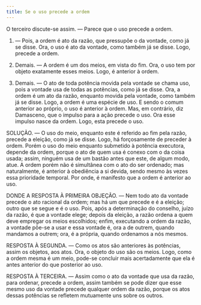 ```yaml
---
title: Se o uso precede a ordem
---
```


O terceiro discute-se assim. ― Parece que o uso precede a ordem.  

1. ― Pois, a ordem é ato da razão, que pressupõe o da vontade, como já se disse. Ora, o uso é ato da vontade, como também já se disse. Logo, precede a ordem.  

2. Demais. ― A ordem é um dos meios, em vista do fim. Ora, o uso tem por objeto exatamente esses meios. Logo, é anterior à ordem. 

3. Demais. ― O ato de toda potência movida pela vontade se chama uso, pois a vontade usa de todas as potências, como já se disse. Ora, a ordem é um ato da razão, enquanto movida pela vontade, como também já se disse. Logo, a ordem é uma espécie de uso. E sendo o comum anterior ao próprio, o uso é anterior à ordem.  Mas, em contrário, diz Damasceno, que o impulso para a ação precede o uso. Ora esse impulso nasce da ordem. Logo, esta precede o uso.  

SOLUÇÃO. ― O uso do meio, enquanto este é referido ao fim pela razão, precede a eleição, como já se disse. Logo, há forçosamente de preceder à ordem. Porém o uso do meio enquanto submetido à potência executora, depende da ordem, porque o ato de quem usa é conexo com o da coisa usada; assim, ninguém usa de um bastão antes que este, de algum modo, atue. A ordem porém não é simultânea com o ato do ser ordenado; mas naturalmente, é anterior à obediência a si devida, sendo mesmo às vezes essa prioridade temporal. Por onde, é manifesto que a ordem é anterior ao uso.  

DONDE A RESPOSTA À PRIMEIRA OBJEÇÃO. — Nem todo ato da vontade precede o ato racional da ordem; mas há um que precede e é a eleição; outro que se segue e é o uso. Pois, após a determinação do conselho, juízo da razão, é que a vontade elege; depois da eleição, a razão ordena a quem deve empregar os meios escolhidos; enfim, executando a ordem da razão, a vontade põe-se a usar e essa vontade é, ora a de outrem, quando mandamos a outrem; ora, é a própria, quando ordenamos a nós mesmos.  

RESPOSTA À SEGUNDA. ― Como os atos são anteriores às potências, assim os objetos, aos atos. Ora, o objeto do uso são os meios. Logo, como a ordem mesma é um meio, pode-se concluir mais acertadamente que ela é antes anterior do que posterior ao uso.  

RESPOSTA À TERCEIRA. ― Assim como o ato da vontade que usa da razão, para ordenar, precede a ordem, assim também se pode dizer que esse mesmo uso da vontade precede qualquer ordem da razão, porque os atos dessas potências se refletem mutuamente uns sobre os outros.